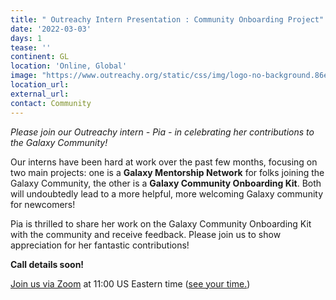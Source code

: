 ```yaml
---
title: " Outreachy Intern Presentation : Community Onboarding Project"
date: '2022-03-03'
days: 1
tease: ''
continent: GL
location: 'Online, Global'
image: "https://www.outreachy.org/static/css/img/logo-no-background.86e64a85437c.svg"
location_url:
external_url:
contact: Community
---
```


*Please join our Outreachy intern - Pia - in celebrating her contributions to the Galaxy Community!*

Our interns have been hard at work over the past few months, focusing on two main projects: one is a **Galaxy Mentorship Network** for folks joining the Galaxy Community, the other is a **Galaxy Community Onboarding Kit**.  Both will undoubtedly lead to a more helpful, more welcoming Galaxy community for newcomers!

Pia is thrilled to share her work on the Galaxy Community Onboarding Kit with the community and receive feedback. Please join us to show appreciation for her fantastic contributions!

**Call details soon!**

[Join us via Zoom](https://psu.zoom.us/j/93434216845?pwd=Qy9Bc0w1cDFBeEVkYWdMV0hFUEpmZz09) at 11:00 US Eastern time ([see your time.](https://www.timeanddate.com/worldclock/fixedtime.html?msg=Outreachy+presentation&iso=20220303T11&p1=3705&ah=1))


